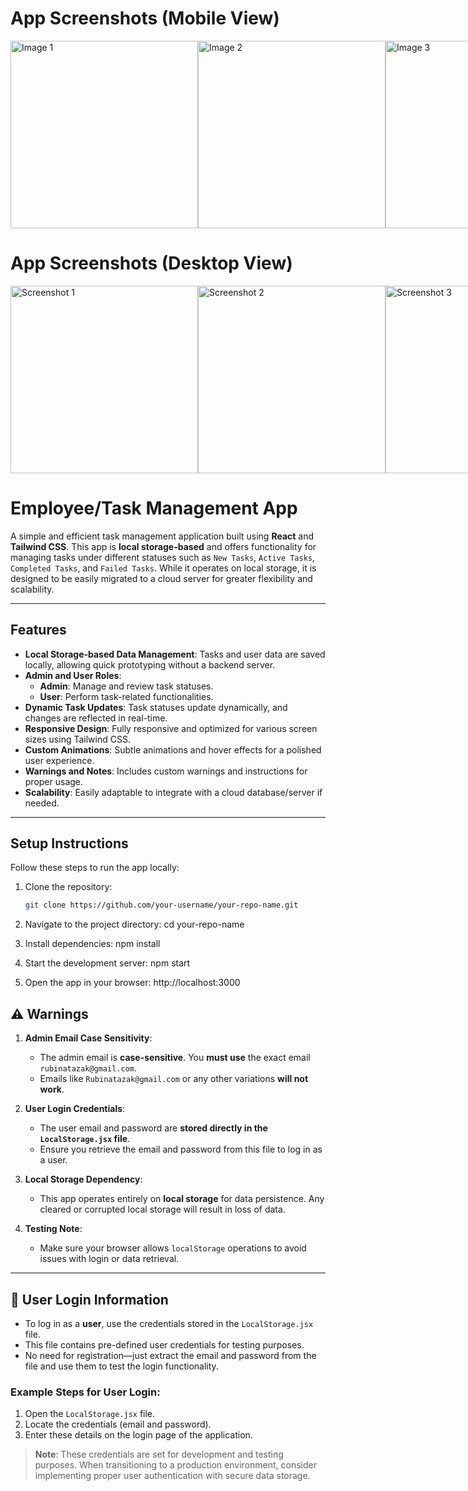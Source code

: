# App Screenshots (Mobile View)

<div style="display: flex; justify-content: space-around;">
  <img src="https://github.com/user-attachments/assets/1346e9b0-5e6e-4411-833e-a8c8f3c0eea2" alt="Image 1" width="300"/>
  <img src="https://github.com/user-attachments/assets/e8ae9801-0645-45cd-9a11-386d89b827dc" alt="Image 2" width="300"/>
  <img src="https://github.com/user-attachments/assets/5db8f5ee-a2bb-4be1-aebc-0e1b09e0d219" alt="Image 3" width="300"/>
</div>

# App Screenshots (Desktop View)

<div style="display: flex; justify-content: space-around;">
  <img src="https://github.com/user-attachments/assets/4ce045db-efd3-44ba-b575-8e6ce33030b4" alt="Screenshot 1" width="300"/>
  <img src="https://github.com/user-attachments/assets/ef6cd525-936d-4d30-ae99-c3144952ac30" alt="Screenshot 2" width="300"/>
  <img src="https://github.com/user-attachments/assets/d96a55ca-16a7-43a5-89ee-2aba718eca0f" alt="Screenshot 3" width="300"/>
</div>


# Employee/Task Management App  

A simple and efficient task management application built using **React** and **Tailwind CSS**. This app is **local storage-based** and offers functionality for managing tasks under different statuses such as `New Tasks`, `Active Tasks`, `Completed Tasks`, and `Failed Tasks`. While it operates on local storage, it is designed to be easily migrated to a cloud server for greater flexibility and scalability.  

---

## Features  

- **Local Storage-based Data Management**: Tasks and user data are saved locally, allowing quick prototyping without a backend server.  
- **Admin and User Roles**:  
  - **Admin**: Manage and review task statuses.  
  - **User**: Perform task-related functionalities.  
- **Dynamic Task Updates**: Task statuses update dynamically, and changes are reflected in real-time.  
- **Responsive Design**: Fully responsive and optimized for various screen sizes using Tailwind CSS.  
- **Custom Animations**: Subtle animations and hover effects for a polished user experience.  
- **Warnings and Notes**: Includes custom warnings and instructions for proper usage.  
- **Scalability**: Easily adaptable to integrate with a cloud database/server if needed.  

---

## Setup Instructions  

Follow these steps to run the app locally:  

1. Clone the repository:  
   ```bash
   git clone https://github.com/your-username/your-repo-name.git

2. Navigate to the project directory:
   cd your-repo-name
  
3. Install dependencies:
   npm install

4. Start the development server:
   npm start
   
5. Open the app in your browser:
   http://localhost:3000

## ⚠️ Warnings  

1. **Admin Email Case Sensitivity**:  
   - The admin email is **case-sensitive**. You **must use** the exact email `rubinatazak@gmail.com`.  
   - Emails like `Rubinatazak@gmail.com` or any other variations **will not work**.  

2. **User Login Credentials**:  
   - The user email and password are **stored directly in the `LocalStorage.jsx` file**.  
   - Ensure you retrieve the email and password from this file to log in as a user.  

3. **Local Storage Dependency**:  
   - This app operates entirely on **local storage** for data persistence. Any cleared or corrupted local storage will result in loss of data.  

4. **Testing Note**:  
   - Make sure your browser allows `localStorage` operations to avoid issues with login or data retrieval.

---

## 👤 User Login Information  

- To log in as a **user**, use the credentials stored in the `LocalStorage.jsx` file.  
- This file contains pre-defined user credentials for testing purposes.  
- No need for registration—just extract the email and password from the file and use them to test the login functionality.  

### Example Steps for User Login:  

1. Open the `LocalStorage.jsx` file.  
2. Locate the credentials (email and password).  
3. Enter these details on the login page of the application.  

> **Note**: These credentials are set for development and testing purposes. When transitioning to a production environment, consider implementing proper user authentication with secure data storage.  

